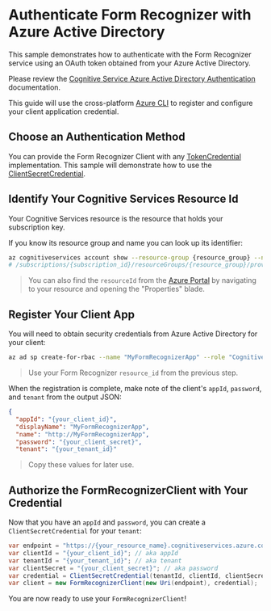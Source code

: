 # Authenticate Form Recognizer with Azure Active Directory

This sample demonstrates how to authenticate with the Form Recognizer service using an OAuth token obtained from your Azure Active Directory.

Please review the [Cognitive Service Azure Active Directory Authentication] documentation.

This guide will use the cross-platform [Azure CLI] to register and configure your client application credential.

## Choose an Authentication Method

You can provide the Form Recognizer Client with any [TokenCredential] implementation. This sample will demonstrate how to use the [ClientSecretCredential].

## Identify Your Cognitive Services Resource Id

Your Cognitive Services resource is the resource that holds your subscription key.

If you know its resource group and name you can look up its identifier:

```bash
az cognitiveservices account show --resource-group {resource_group} --name {name} --query id --output tsv
# /subscriptions/{subscription_id}/resourceGroups/{resource_group}/providers/Microsoft.CognitiveServices/accounts/{resource_name}
```

> You can also find the `resourceId` from the [Azure Portal] by navigating to your resource and opening the "Properties" blade.

## Register Your Client App

You will need to obtain security credentials from Azure Active Directory for your client:

```bash
az ad sp create-for-rbac --name "MyFormRecognizerApp" --role "Cognitive Services User" --scopes {resource_id}
```

> Use your Form Recognizer `resource_id` from the previous step.

When the registration is complete, make note of the client's `appId`, `password`, and `tenant` from the output JSON:

```json
{
  "appId": "{your_client_id}",
  "displayName": "MyFormRecognizerApp",
  "name": "http://MyFormRecognizerApp",
  "password": "{your_client_secret}",
  "tenant": "{your_tenant_id}"
```

> Copy these values for later use.

## Authorize the FormRecognizerClient with Your Credential

Now that you have an `appId` and `password`, you can create a `ClientSecretCredential` for your `tenant`:

```csharp
var endpoint = "https://{your_resource_name}.cognitiveservices.azure.com/";
var clientId = "{your_client_id}"; // aka appId
var tenantId = "{your_tenant_id}"; // aka tenant
var clientSecret = "{your_client_secret}"; // aka password
var credential = ClientSecretCredential(tenantId, clientId, clientSecret);
var client = new FormRecognizerClient(new Uri(endpoint), credential);
```

You are now ready to use your `FormRecognizerClient`!

[TokenCredential]: https://docs.microsoft.com/en-us/dotnet/api/azure.core.tokencredential?view=azure-dotnet
[ClientSecretCredential]: https://docs.microsoft.com/en-us/dotnet/api/azure.identity.clientsecretcredential?view=azure-dotnet
[EnvironmentCredential]: https://docs.microsoft.com/en-us/dotnet/api/azure.identity.environmentcredential?view=azure-dotnet
[InteractiveBrowserCredential]: https://docs.microsoft.com/en-us/dotnet/api/azure.identity.interactivebrowsercredential?view=azure-dotnet
[Azure CLI]: https://aka.ms/azcli
[Cognitive Service Azure Active Directory Authentication]: https://docs.microsoft.com/en-us/azure/cognitive-services/authentication#authenticate-with-azure-active-directory
[Azure Portal]: https://portal.azure.com/
